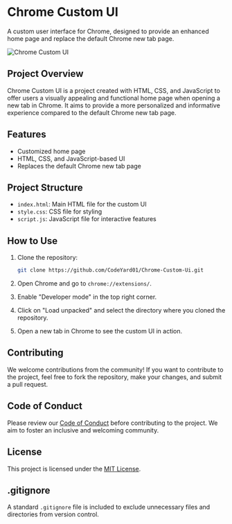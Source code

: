# Chrome Custom UI

A custom user interface for Chrome, designed to provide an enhanced home page and replace the default Chrome new tab page.

![Chrome Custom UI](<insert_image_link_here>)

## Project Overview

Chrome Custom UI is a project created with HTML, CSS, and JavaScript to offer users a visually appealing and functional home page when opening a new tab in Chrome. It aims to provide a more personalized and informative experience compared to the default Chrome new tab page.

## Features

- Customized home page
- HTML, CSS, and JavaScript-based UI
- Replaces the default Chrome new tab page

## Project Structure

- `index.html`: Main HTML file for the custom UI
- `style.css`: CSS file for styling
- `script.js`: JavaScript file for interactive features

## How to Use

1. Clone the repository:

    ```bash
    git clone https://github.com/CodeYard01/Chrome-Custom-Ui.git
    ```

2. Open Chrome and go to `chrome://extensions/`.

3. Enable "Developer mode" in the top right corner.

4. Click on "Load unpacked" and select the directory where you cloned the repository.

5. Open a new tab in Chrome to see the custom UI in action.

## Contributing

We welcome contributions from the community! If you want to contribute to the project, feel free to fork the repository, make your changes, and submit a pull request.

## Code of Conduct

Please review our [Code of Conduct](CODE_OF_CONDUCT.md) before contributing to the project. We aim to foster an inclusive and welcoming community.

## License

This project is licensed under the [MIT License](LICENSE).

## .gitignore

A standard `.gitignore` file is included to exclude unnecessary files and directories from version control.

